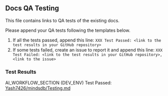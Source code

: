 ## Docs QA Testing

This file contains links to QA tests of the existing docs.

Please append your QA tests following the templates below.

1. If all the tests passed, append this line: `XXX Test Passed: <link to the test results in your GitHub repository>`
2. If some tests failed, create an issue to report it and append this line: `XXX Test Failed: <link to the test results in your GitHub repository>, <link to the issue>`

### Test Results

AI_WORKFLOW_SECTION (DEV_ENV) Test Passed: [Yash7426/mindsdb/Testing.md](https://github.com/Yash7426/mindsdb/blob/main/Testing.md)

